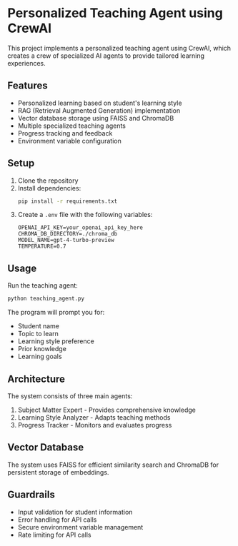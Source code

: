 # Personalized Teaching Agent using CrewAI

This project implements a personalized teaching agent using CrewAI, which creates a crew of specialized AI agents to provide tailored learning experiences.

## Features

- Personalized learning based on student's learning style
- RAG (Retrieval Augmented Generation) implementation
- Vector database storage using FAISS and ChromaDB
- Multiple specialized teaching agents
- Progress tracking and feedback
- Environment variable configuration

## Setup

1. Clone the repository
2. Install dependencies:
   ```bash
   pip install -r requirements.txt
   ```
3. Create a `.env` file with the following variables:
   ```
   OPENAI_API_KEY=your_openai_api_key_here
   CHROMA_DB_DIRECTORY=./chroma_db
   MODEL_NAME=gpt-4-turbo-preview
   TEMPERATURE=0.7
   ```

## Usage

Run the teaching agent:
```bash
python teaching_agent.py
```

The program will prompt you for:
- Student name
- Topic to learn
- Learning style preference
- Prior knowledge
- Learning goals

## Architecture

The system consists of three main agents:
1. Subject Matter Expert - Provides comprehensive knowledge
2. Learning Style Analyzer - Adapts teaching methods
3. Progress Tracker - Monitors and evaluates progress

## Vector Database

The system uses FAISS for efficient similarity search and ChromaDB for persistent storage of embeddings.

## Guardrails

- Input validation for student information
- Error handling for API calls
- Secure environment variable management
- Rate limiting for API calls
